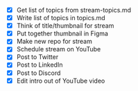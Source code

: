- [x] Get list of topics from stream-topics.md
- [x] Write list of topics in topics.md
- [x] Think of title/thumbnail for stream
- [x] Put together thumbnail in Figma
- [x] Make new repo for stream
- [x] Schedule stream on YouTube
- [x] Post to Twitter
- [x] Post to LinkedIn
- [x] Post to Discord
- [x] Edit intro out of YouTube video

